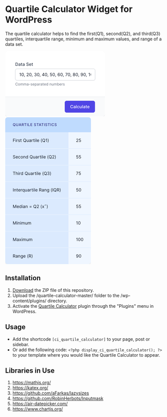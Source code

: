 # Quartile Calculator Widget for WordPress

The quartile calculator helps to find the first(Q1), second(Q2), and third(Q3) quartiles, interquartile range, minimum and maximum values, and range of a data set.

![Quartile Calculator Input Form](/assets/images/screenshot-1.png "Quartile Calculator Input Form")
![Quartile Calculator Calculation Results](/assets/images/screenshot-2.png "Quartile Calculator Calculation Results")

## Installation

1. [Download](https://github.com/pub-calculator-io/quartile-calculator/archive/refs/heads/master.zip) the ZIP file of this repository.
2. Upload the /quartile-calculator-master/ folder to the /wp-content/plugins/ directory.
3. Activate the [Quartile Calculator](https://www.calculator.io/quartile-calculator/ "Quartile Calculator Homepage") plugin through the "Plugins" menu in WordPress.

## Usage
* Add the shortcode `[ci_quartile_calculator]` to your page, post or sidebar.
* Or add the following code: `<?php display_ci_quartile_calculator(); ?>` to your template where you would like the Quartile Calculator to appear.

## Libraries in Use
1. https://mathjs.org/
2. https://katex.org/
3. https://github.com/aFarkas/lazysizes
4. https://github.com/RobinHerbots/Inputmask
5. https://air-datepicker.com/
6. https://www.chartjs.org/

